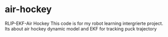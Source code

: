 # air-hockey
RLIP-EKF-Air Hockey
This code is for my robot learning intergrierte project.
Its about air hockey dynamic model and EKF for tracking puck trajectory
